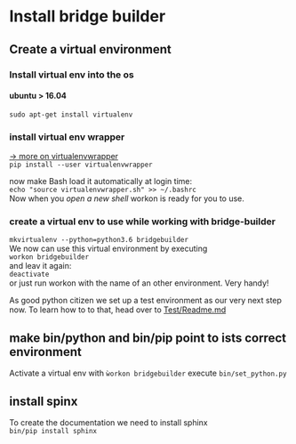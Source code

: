 # Install bridge builder

## Create a virtual environment
### Install virtual env into the os
#### ubuntu > 16.04
`sudo apt-get install virtualenv`

### install virtual env wrapper
[-> more on virtualenvwrapper](http://virtualenvwrapper.readthedocs.io/en/latest/install.html)  
`pip install --user virtualenvwrapper`

now make Bash load it automatically at login time:  
`echo "source virtualenvwrapper.sh" >> ~/.bashrc`  
Now when you *open a new shell* workon is ready for you to use.

### create a virtual env to use while working with bridge-builder
`mkvirtualenv --python=python3.6 bridgebuilder`  
We now can use this virtual environment by executing  
`workon bridgebuilder`  
and leav it again:  
`deactivate`  
or just run workon with the name of an other environment. Very handy!

As good python citizen we set up a test environment as our very next step now. To learn how to to that, head over to [Test/Readme.md](./tests/Readme.md)

## make bin/python and bin/pip point to ists correct environment
Activate a virtual env with `ẁorkon bridgebuilder`
execute `bin/set_python.py`

## install spinx
To create the documentation we need to install sphinx  
`bin/pip install sphinx`


